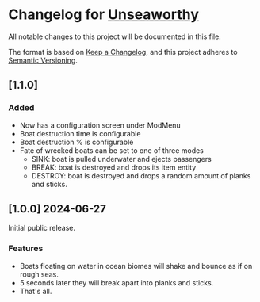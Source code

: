 # Changelog for [Unseaworthy](https://github.com/murphy-slaw/unseaworthy)

All notable changes to this project will be documented in this file.

The format is based on [Keep a Changelog](https://keepachangelog.com/en/1.1.0/),
and this project adheres to [Semantic Versioning](https://semver.org/spec/v2.0.0.html).

## [1.1.0]

### Added

- Now has a configuration screen under ModMenu
- Boat destruction time is configurable
- Boat destruction % is configurable
- Fate of wrecked boats can be set to one of three modes
    - SINK: boat is pulled underwater and ejects passengers
    - BREAK: boat is destroyed and drops its item entity
    - DESTROY: boat is destroyed and drops a random amount of planks and sticks.

## [1.0.0] 2024-06-27

Initial public release.

### Features

- Boats floating on water in ocean biomes will shake and bounce as if on rough seas.
- 5 seconds later they will break apart into planks and sticks.
- That's all.
